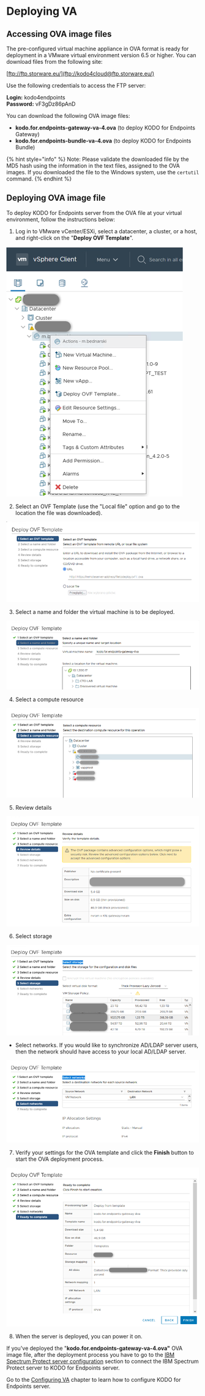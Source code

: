# Deploying VA

## Accessing OVA image files <a id="accessing-virtual-machine"></a>

The pre-configured virtual machine appliance in OVA format is ready for deployment in a VMware virtual environment version 6.5 or higher. You can download files from the following site:

​[ftp://ftp.storware.eu/](ftp://kodo4cloud@ftp.storware.eu/)

Use the following credentials to access the FTP server:

**Login:** kodo4endpoints   
**Password:** vF3gDz86pAnD

You can download the following OVA image files:

* **kodo.for.endpoints-gateway-va-4.ova** \(to deploy KODO for Endpoints Gateway\)
* **kodo.for.endpoints-bundle-va-4.ova** \(to deploy KODO for Endpoints Bundle\)

{% hint style="info" %}
Note: Please validate the downloaded file by the MD5 hash using the information in the text files, assigned to the OVA images. If you downloaded the file to the  Windows system, use the `certutil` command.
{% endhint %}

## Deploying OVA image file <a id="accessing-virtual-machine"></a>

To deploy KODO for Endpoints server from the OVA file at your virtual environment, follow the instructions below:

1. Log in to VMware vCenter/ESXi, select a datacenter,  a cluster, or a  host, and right-click on the "**Deploy OVF Template**".

![](../../.gitbook/assets/image%20%2897%29.png)

2. Select an OVF Template \(use the "Local file" option and go to the location the file was downloaded\).

![](../../.gitbook/assets/image%20%2892%29.png)

3. Select a name and folder the virtual machine is to be deployed.

![](../../.gitbook/assets/image%20%2870%29.png)

4. Select a compute resource

![](../../.gitbook/assets/image%20%2866%29.png)

5. Review details

![](../../.gitbook/assets/image%20%2876%29.png)

6. Select storage

![](../../.gitbook/assets/image%20%2888%29.png)

* Select networks. If you would like to synchronize AD/LDAP server users, then the network should have access to your local AD/LDAP server.

![](../../.gitbook/assets/image%20%2885%29.png)

7. Verify your settings for the OVA template and click the **Finish** button to start the OVA deployment process.

![](../../.gitbook/assets/image%20%2884%29.png)

8. When the server is deployed, you can power it on. 

If you've deployed the "**kodo.for.endpoints-gateway-va-4.ova"** OVA image file, after the deployment process you have to go to the  [IBM Spectrum Protect server configuration](../spectrum-protect-tsm-configuration.md) section to connect the IBM Spectrum Protect server to KODO for Endpoints server.

Go to the [Configuring VA](configuring-va/) chapter to learn how to configure KODO for Endpoints server.

